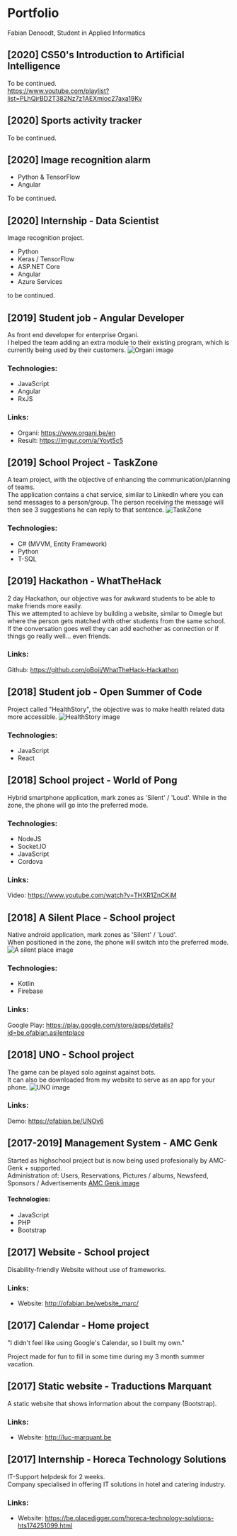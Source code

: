 # Portfolio
Fabian Denoodt, Student in Applied Informatics

## [2020] CS50's Introduction to Artificial Intelligence
To be continued. \
https://www.youtube.com/playlist?list=PLhQjrBD2T382Nz7z1AEXmioc27axa19Kv


## [2020] Sports activity tracker
To be continued.

## [2020] Image recognition alarm
- Python & TensorFlow
- Angular

To be continued.

## [2020] Internship - Data Scientist
Image recognition project.

- Python
- Keras / TensorFlow
- ASP.NET Core
- Angular
- Azure Services

to be continued.

## [2019] Student job - Angular Developer
As front end developer for enterprise Organi.  
I helped the team adding an extra module to their existing program, which is currently being used by their customers.
![Organi image](https://i.gyazo.com/ab7222350747b64bc41392d4d72aac73.png)
### Technologies: 
* JavaScript
* Angular
* RxJS

### Links:
* Organi: https://www.organi.be/en
* Result: https://imgur.com/a/Yoyt5c5



## [2019] School Project - TaskZone
A team project, with the objective of enhancing the communication/planning of teams.  
The application contains a chat service, similar to LinkedIn where you can send messages to a person/group.
The person receiving the message will then see 3 suggestions he can reply to that sentence.
![TaskZone](https://i.imgur.com/K6PezTP.png)
### Technologies: 
* C# (MVVM, Entity Framework)
* Python
* T-SQL

## [2019] Hackathon - WhatTheHack
2 day Hackathon, our objective was for awkward students to be able to make friends more easily.  
This we attempted to achieve by building a website, similar to Omegle but where the person gets matched with other students from the same school.  
If the conversation goes well they can add eachother as connection or if things go really well... even friends.

### Links:
Github: https://github.com/oBoii/WhatTheHack-Hackathon

## [2018] Student job - Open Summer of Code
Project called "HealthStory", the objective was to make health related data more accessible.
![HealthStory image](http://ofabian.be/cv/map/healthstory.png)
### Technologies: 
* JavaScript 
* React

## [2018] School project - World of Pong
Hybrid smartphone application, mark zones as 'Silent' / 'Loud'.
While in the zone, the phone will go into the preferred mode.

### Technologies: 
* NodeJS 
* Socket.IO
* JavaScript
* Cordova

### Links:
Video: https://www.youtube.com/watch?v=THXR1ZnCKiM

## [2018] A Silent Place - School project
Native android application, mark zones as 'Silent' / 'Loud'.  
When positioned in the zone, the phone will switch into the preferred mode.
![A silent place image](https://i.gyazo.com/99fd3405a5940747237c79991dd4c051.png)

### Technologies: 
* Kotlin
* Firebase

### Links:
Google Play: https://play.google.com/store/apps/details?id=be.ofabian.asilentplace

## [2018] UNO - School project
The game can be played solo against against bots.  
It can also be downloaded from my website to serve as an app for your phone.
![UNO image](http://ofabian.be/cv/map/uno.png)

### Links:
Demo: https://ofabian.be/UNOv6

## [2017-2019] Management System - AMC Genk
Started as highschool project but is now being used profesionally by AMC-Genk + supported.  
Administration of:
Users, Reservations, Pictures / albums, Newsfeed, Sponsors / Advertisements
[AMC Genk image](http://ofabian.be/cv/map/amc.png)
#### Technologies: 
* JavaScript
* PHP
* Bootstrap

## [2017] Website - School project
Disability-friendly Website without use of frameworks.

### Links:
* Website: http://ofabian.be/website_marc/

## [2017] Calendar - Home project
"I didn't feel like using Google's Calendar, so I built my own."

Project made for fun to fill in some time during my 3 month summer vacation.

## [2017] Static website - Traductions Marquant
A static website that shows information about the company (Bootstrap).

### Links:
* Website: http://luc-marquant.be

## [2017] Internship - Horeca Technology Solutions
IT-Support helpdesk for 2 weeks.  
Company specialised in offering IT solutions in hotel and catering industry.

### Links:
* Website: https://be.placedigger.com/horeca-technology-solutions-hts174251099.html
